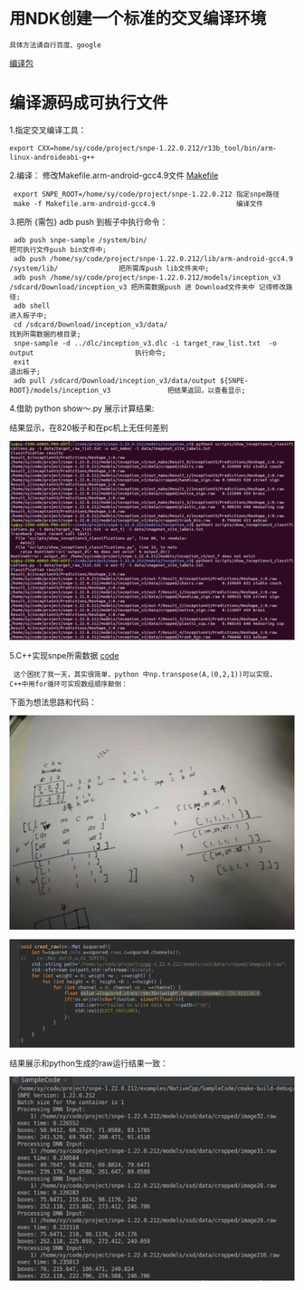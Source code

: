 # 用NDK创建一个标准的交叉编译环境


    具体方法请自行百度、google
[编译包](https://pan.baidu.com/s/1UiNk6ZXswqvX_YQ1Ywlc5w)

# 编译源码成可执行文件
1.指定交叉编译工具：


    export CXX=home/sy/code/project/snpe-1.22.0.212/r13b_tool/bin/arm-linux-androideabi-g++
2.编译：
  修改Makefile.arm-android-gcc4.9文件 [Makefile](data/Makefile.arm-android-gcc4.9)
  
  
     export SNPE_ROOT=/home/sy/code/project/snpe-1.22.0.212 指定snpe路径
     make -f Makefile.arm-android-gcc4.9                    编译文件
3.把所 {需包} adb push 到板子中执行命令：

 
     adb push snpe-sample /system/bin/                                                                把可执行文件push bin文件中;
     adb push /home/sy/code/project/snpe-1.22.0.212/lib/arm-android-gcc4.9 /system/lib/               把所需库push lib文件夹中;
     adb push /home/sy/code/project/snpe-1.22.0.212/models/inception_v3 /sdcard/Download/inception_v3 把所需数据push 进 Download文件夹中 记得修改路径;
     adb shell                                                                                        进入板子中;
     cd /sdcard/Download/inception_v3/data/                                                           找到所需数据的根目录;
     snpe-sample -d ../dlc/inception_v3.dlc -i target_raw_list.txt  -o output                         执行命令;
     exit                                                                                             退出板子;
     adb pull /sdcard/Download/inception_v3/data/output ${SNPE-ROOT}/models/inception_v3              把结果返回，以查看显示;
4.借助 python show～.py 展示计算结果:

结果显示，在820板子和在pc机上无任何差别


![](pic/snpe-c++-transplant.png)

5.C++实现snpe所需数据 [code](https://pan.baidu.com/s/1txfrN7S_JtM8DTXoYgfxCQ)


     这个困扰了我一天，其实很简单，python 中np.transpose(A,(0,2,1))可以实现，C++中用for循环可实现数组顺序颠倒：
   下面为想法思路和代码：
   
   ![](pic/c++rawscript.jpg)
   
   ![](pic/rawcode.png)
   
   
   结果展示和python生成的raw运行结果一致：
   
   ![](pic/snpec++rawtest.png)

     



